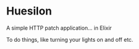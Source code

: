 # Huesilon

A simple HTTP patch application... in Elixir

To do things, like turning your lights on and off etc.

